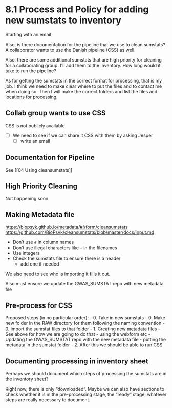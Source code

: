 # 8.1 Process and Policy for adding new sumstats to inventory

Starting with an email 

Also, is there documentation for the pipeline that we use to clean sumstats? 
A collaborator wants to use the Danish pipeline (CSS) as well. 

Also, there are some additional sumstats that are high priority for cleaning for a collaborating group. 
I'll add them to the inventory. How long would it take to run the pipeline?

As for getting the sumstats in the correct format for processing, that is my job. I think we need to make clear where to put the files and to contact me when doing so. Then I will make the correct folders and list the files and locations for processing. 


## Collab group wants to use CSS
CSS is not publicly available  
- [ ] We need to see if we can share it CSS with them by asking Jesper
	- [ ] write an email

## Documentation for Pipeline
See [[04 Using cleansumstats]]


## High Priority Cleaning
Not happening soon

## Making Metadata file
https://biopsyk.github.io/metadata/#!/form/cleansumstats
https://github.com/BioPsyk/cleansumstats/blob/master/docs/input.md
- Don’t use `#` in column names
- Don’t use illegal characters like `+`  in the filenames
- Use integers
- Check the sumstats file to ensure there is a header
	- add one if needed

We also need to see who is importing it fills it out.

Also must ensure we update the GWAS_SUMSTAT repo with new metadata file

## Pre-process for CSS
Proposed steps (in no particular order):
	- 0. Take in new sumstats
	- 0. Make new folder in the RAW directory for them following the naming convention
	- 0. import the sumstat files to that folder
	- 1. Creating new metadata files
		- See above for how we are going to do that
		- using the webform etc
		- Updating the GWAS_SUMSTAT repo with the new metadata file
		- putting the metadata in the sumstat folder
	- 2. After this we should be able to run CSS


## Documenting processing in inventory sheet
Perhaps we should document which steps of processing the sumstats are in the inventory sheet?

Right now, there is only “downloaded”. Maybe we can also have sections to check whether it is in the pre-processing stage, the “ready” stage, whatever steps are really necessary to document.